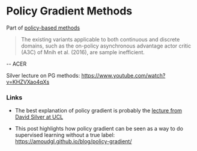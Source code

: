 # Policy Gradient Methods

Part of [policy-based methods](policy-based-methods.md)

> The existing variants applicable to both continuous and discrete
  domains, such as the on-policy asynchronous advantage actor critic (A3C) of Mnih et al. (2016), are
  sample inefficient.
  
-- ACER


Silver lecture on PG methods: https://www.youtube.com/watch?v=KHZVXao4qXs

### Links

- The best explanation of policy gradient is probably the [lecture from David Silver at UCL](david-silver-ucl.md#lecture-7)

- This post highlights how policy gradient can be seen as a way to do supervised learning without a true label: https://amoudgl.github.io/blog/policy-gradient/